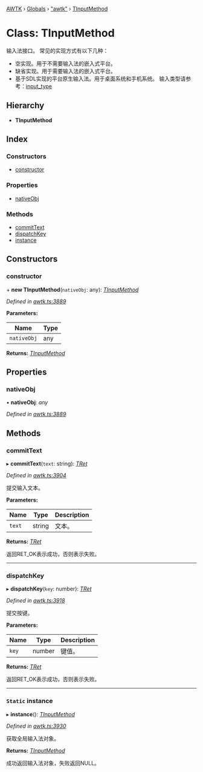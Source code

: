 [AWTK](../README.md) › [Globals](../globals.md) › ["awtk"](../modules/_awtk_.md) › [TInputMethod](_awtk_.tinputmethod.md)

# Class: TInputMethod

输入法接口。
常见的实现方式有以下几种：
* 空实现。用于不需要输入法的嵌入式平台。
* 缺省实现。用于需要输入法的嵌入式平台。
* 基于SDL实现的平台原生输入法。用于桌面系统和手机系统。
输入类型请参考：[input\_type](input_type_t.md)

## Hierarchy

* **TInputMethod**

## Index

### Constructors

* [constructor](_awtk_.tinputmethod.md#constructor)

### Properties

* [nativeObj](_awtk_.tinputmethod.md#nativeobj)

### Methods

* [commitText](_awtk_.tinputmethod.md#committext)
* [dispatchKey](_awtk_.tinputmethod.md#dispatchkey)
* [instance](_awtk_.tinputmethod.md#static-instance)

## Constructors

###  constructor

\+ **new TInputMethod**(`nativeObj`: any): *[TInputMethod](_awtk_.tinputmethod.md)*

*Defined in [awtk.ts:3889](https://github.com/zlgopen/awtk-binding/blob/540939e/tools/code_gen/js/output/awtk.ts#L3889)*

**Parameters:**

Name | Type |
------ | ------ |
`nativeObj` | any |

**Returns:** *[TInputMethod](_awtk_.tinputmethod.md)*

## Properties

###  nativeObj

• **nativeObj**: *any*

*Defined in [awtk.ts:3889](https://github.com/zlgopen/awtk-binding/blob/540939e/tools/code_gen/js/output/awtk.ts#L3889)*

## Methods

###  commitText

▸ **commitText**(`text`: string): *[TRet](../enums/_awtk_.tret.md)*

*Defined in [awtk.ts:3904](https://github.com/zlgopen/awtk-binding/blob/540939e/tools/code_gen/js/output/awtk.ts#L3904)*

提交输入文本。

**Parameters:**

Name | Type | Description |
------ | ------ | ------ |
`text` | string | 文本。  |

**Returns:** *[TRet](../enums/_awtk_.tret.md)*

返回RET_OK表示成功，否则表示失败。

___

###  dispatchKey

▸ **dispatchKey**(`key`: number): *[TRet](../enums/_awtk_.tret.md)*

*Defined in [awtk.ts:3918](https://github.com/zlgopen/awtk-binding/blob/540939e/tools/code_gen/js/output/awtk.ts#L3918)*

提交按键。

**Parameters:**

Name | Type | Description |
------ | ------ | ------ |
`key` | number | 键值。  |

**Returns:** *[TRet](../enums/_awtk_.tret.md)*

返回RET_OK表示成功，否则表示失败。

___

### `Static` instance

▸ **instance**(): *[TInputMethod](_awtk_.tinputmethod.md)*

*Defined in [awtk.ts:3930](https://github.com/zlgopen/awtk-binding/blob/540939e/tools/code_gen/js/output/awtk.ts#L3930)*

获取全局输入法对象。

**Returns:** *[TInputMethod](_awtk_.tinputmethod.md)*

成功返回输入法对象，失败返回NULL。
